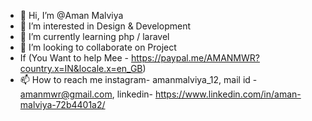 - 👋 Hi, I’m @Aman Malviya
- 👀 I’m interested in Design & Development
- 🌱 I’m currently learning php / laravel 
- 💞️ I’m looking to collaborate on Project 
- If (You Want to help Mee - https://paypal.me/AMANMWR?country.x=IN&locale.x=en_GB)
- 📫 How to reach me instagram- amanmalviya_12,
                    mail id - amanmwr@gmail.com,
     linkedin- https://www.linkedin.com/in/aman-malviya-72b4401a2/


<!---
amanmwr/amanmwr is a ✨ special ✨ repository because its `README.md` (this file) appears on your GitHub profile.
You can click the Preview link to take a look at your changes.
--->
